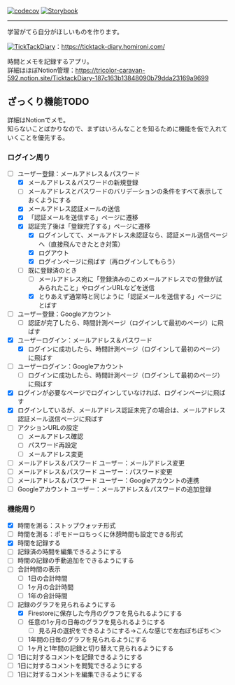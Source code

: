 [![codecov](https://codecov.io/gh/mimimiRoni/ticktack-diary/graph/badge.svg?token=JPI4WCI2RA)](https://codecov.io/gh/mimimiRoni/ticktack-diary)
[![Storybook](https://cdn.jsdelivr.net/gh/storybookjs/brand@main/badge/badge-storybook.svg)](https://develop--67b860932a447967a0bffae2.chromatic.com)

---

学習がてら自分がほしいものを作ります。

[![TickTackDiary](https://img.shields.io/badge/TickTack_Diary-0a9691?style=flat)](https://ticktack-diary.homironi.com/)：https://ticktack-diary.homironi.com/

時間とメモを記録するアプリ。  
詳細はほぼNotion管理：https://tricolor-caravan-592.notion.site/TicktackDiary-187c163b13848090b79dda23169a9699

## ざっくり機能TODO

詳細はNotionでメモ。  
知らないことばかりなので、まずはいろんなことを知るために機能を仮で入れていくことを優先する。

### ログイン周り

- [ ] ユーザー登録：メールアドレス＆パスワード
  - [x] メールアドレス＆パスワードの新規登録
  - [ ] メールアドレスとパスワードのバリデーションの条件をすべて表示しておくようにする
  - [x] メールアドレス認証メールの送信
  - [x] 「認証メールを送信する」ページに遷移
  - [x] 認証完了後は「登録完了する」ページに遷移
    - [x] ログインしてて、メールアドレス未認証なら、認証メール送信ページへ（直接飛んできたとき対策）
    - [x] ログアウト
    - [x] ログインページに飛ばす（再ログインしてもらう）
  - [ ] 既に登録済のとき
    - [ ] メールアドレス宛に「登録済みのこのメールアドレスでの登録が試みられたこと」やログインURLなどを送信
    - [x] とりあえず通常時と同じように「認証メールを送信する」ページにとばす
- [ ] ユーザー登録：Googleアカウント
  - [ ] 認証が完了したら、時間計測ページ（ログインして最初のページ）に飛ばす
- [x] ユーザーログイン：メールアドレス＆パスワード
  - [x] ログインに成功したら、時間計測ページ（ログインして最初のページ）に飛ばす
- [ ] ユーザーログイン：Googleアカウント
  - [ ] ログインに成功したら、時間計測ページ（ログインして最初のページ）に飛ばす
- [x] ログインが必要なページでログインしていなければ、ログインページに飛ばす
- [x] ログインしているが、メールアドレス認証未完了の場合は、メールアドレス認証メール送信ページに飛ばす
- [ ] アクションURLの設定
  - [ ] メールアドレス確認
  - [ ] パスワード再設定
  - [ ] メールアドレス変更
- [ ] メールアドレス＆パスワード ユーザー：メールアドレス変更
- [ ] メールアドレス＆パスワード ユーザー：パスワード変更
- [ ] メールアドレス＆パスワード ユーザー：Googleアカウントの連携
- [ ] Googleアカウント ユーザー：メールアドレス＆パスワードの追加登録

### 機能周り

- [x] 時間を測る：ストップウォッチ形式
- [ ] 時間を測る：ポモドーロちっくに休憩時間も設定できる形式
- [x] 時間を記録する
- [ ] 記録済の時間を編集できるようにする
- [ ] 時間の記録の手動追加をできるようにする
- [ ] 合計時間の表示
  - [ ] 1日の合計時間
  - [ ] 1ヶ月の合計時間
  - [ ] 1年の合計時間
- [ ] 記録のグラフを見られるようにする
  - [x] Firestoreに保存した今月のグラフを見られるようにする
  - [ ] 任意の1ヶ月の日毎のグラフを見られるようにする
    - [ ] 見る月の選択をできるようにする→こんな感じで左右ぽちぽち＜＞
  - [ ] 1年間の日毎のグラフを見られるようにする
  - [ ] 1ヶ月と1年間の記録と切り替えて見られるようにする
- [ ] 1日に対するコメントを記録できるようにする
- [ ] 1日に対するコメントを閲覧できるようにする
- [ ] 1日に対するコメントを編集できるようにする
